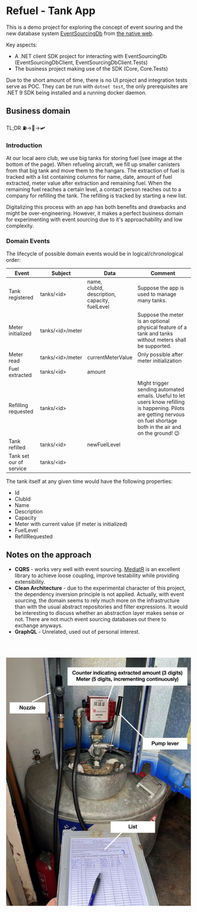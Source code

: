 ﻿# Refuel - Tank App

This is a demo project for exploring the concept of event souring and the new database system [EventSourcingDb](https://docs.eventsourcingdb.io/) from [the native web](https://www.thenativeweb.io/).

Key aspects:
- A .NET client SDK project for interacting with EventSourcingDb (EventSourcingDbClient, EventSourcingDbClient.Tests) 
- The business project making use of the SDK (Core, Core.Tests)

Due to the short amount of time, there is no UI project and integration tests serve as POC.
They can be run with `dotnet test`, the only prerequisites are .NET 9 SDK being installed and a running docker daemon.

## Business domain

TL;DR  ⛽→🧃→🛩️

### Introduction

At our local aero club, we use big tanks for storing fuel (see image at the bottom of the page).
When refueling aircraft, we fill up smaller canisters from that big tank and move them to the hangars.
The extraction of fuel is tracked with a list containing columns for name, date, amount of fuel extracted, meter value after extraction and remaining fuel. 
When the remaining fuel reaches a certain level, a contact person reaches out to a company for refilling the tank. 
The refilling is tracked by starting a new list.

Digitalizing this process with an app has both benefits and drawbacks and might be over-engineering. 
However, it makes a perfect business domain for experimenting with event sourcing due to it's approachability and low complexity.

### Domain Events

The lifecycle of possible domain events would be in logical/chronological order:

| Event                   | Subject           | Data                                                | Comment                                                                                                                                                                    |
| ----------------------- |-------------------|-----------------------------------------------------|----------------------------------------------------------------------------------------------------------------------------------------------------------------------------|
| Tank registered         | tanks/\<id>       | name,<br/> clubId,<br/> description,<br/> capacity,<br/> fuelLevel | Suppose the app is used to manage many tanks.                                                                                                                              |
| Meter initialized       | tanks/\<id>/meter |                                                     | Suppose the meter is an optional physical feature of a tank and tanks without meters shall be supported.                                                                   |
| Meter read              | tanks/\<id>/meter | currentMeterValue                                   | Only possible after meter initialization                                                                                                                                   |
| Fuel extracted          | tanks/\<id>       | amount                                              |                                                                                                                                                                            |
| Refilling requested     | tanks/\<id>       |                                                     | Might trigger sending automated emails. Useful to let users know refilling is happening. Pilots are getting nervous on fuel shortage both in the air and on the ground! 😉 |
| Tank refilled           | tanks/\<id>       | newFuelLevel                                        |                                                                                                                                                                            |
| Tank set our of service | tanks/\<id>       |                                                     |                                                                                                                                                                            |

The tank itself at any given time would have the following properties:

- Id
- ClubId
- Name
- Description
- Capacity
- Meter with current value (if meter is initialized)
- FuelLevel
- RefillRequested


## Notes on the approach

- **CQRS** - works very well with event sourcing.
[MediatR](https://github.com/jbogard/MediatR) is an excellent library to achieve loose coupling, improve testability while providing extensibility.
- **Clean Architecture** - due to the experimental character of this project, the dependency inversion principle is not applied.
Actually, with event sourcing, the domain seems to rely much more on the infrastructure than with the usual abstract repositories and filter expressions.
It would be interesting to discuss whether an abstraction layer makes sense or not.
There are not much event sourcing databases out there to exchange anyways.
- **GraphQL** - Unrelated, used out of personal interest.

<br/>
<br/>

![image](docs/tank.jpg)
